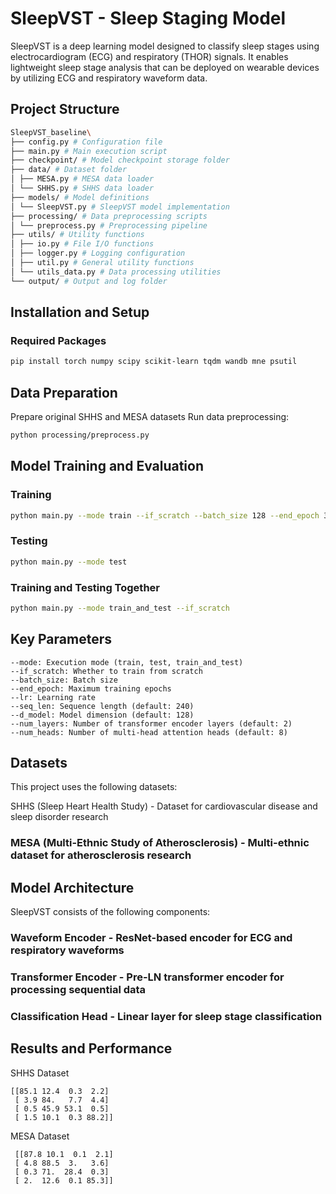 # SleepVST - Sleep Staging Model

SleepVST is a deep learning model designed to classify sleep stages using electrocardiogram (ECG) and respiratory (THOR) signals. It enables lightweight sleep stage analysis that can be deployed on wearable devices by utilizing ECG and respiratory waveform data.

## Project Structure
```bash
SleepVST_baseline\
├── config.py # Configuration file 
├── main.py # Main execution script 
├── checkpoint/ # Model checkpoint storage folder 
├── data/ # Dataset folder 
│ ├── MESA.py # MESA data loader 
│ └── SHHS.py # SHHS data loader 
├── models/ # Model definitions 
│ └── SleepVST.py # SleepVST model implementation 
├── processing/ # Data preprocessing scripts 
│ └── preprocess.py # Preprocessing pipeline 
├── utils/ # Utility functions 
│ ├── io.py # File I/O functions 
│ ├── logger.py # Logging configuration 
│ ├── util.py # General utility functions 
│ └── utils_data.py # Data processing utilities 
└── output/ # Output and log folder
```

## Installation and Setup

### Required Packages

```bash
pip install torch numpy scipy scikit-learn tqdm wandb mne psutil
```

## Data Preparation
Prepare original SHHS and MESA datasets
Run data preprocessing:
```bash
python processing/preprocess.py
```

## Model Training and Evaluation
### Training
```bash
python main.py --mode train --if_scratch --batch_size 128 --end_epoch 30
```
### Testing
```bash
python main.py --mode test
```
### Training and Testing Together
```bash
python main.py --mode train_and_test --if_scratch
```

## Key Parameters
```
--mode: Execution mode (train, test, train_and_test)
--if_scratch: Whether to train from scratch
--batch_size: Batch size
--end_epoch: Maximum training epochs
--lr: Learning rate
--seq_len: Sequence length (default: 240)
--d_model: Model dimension (default: 128)
--num_layers: Number of transformer encoder layers (default: 2)
--num_heads: Number of multi-head attention heads (default: 8)
```
## Datasets
This project uses the following datasets:

 SHHS (Sleep Heart Health Study) - Dataset for cardiovascular disease and sleep disorder research
### MESA (Multi-Ethnic Study of Atherosclerosis) - Multi-ethnic dataset for atherosclerosis research
## Model Architecture
SleepVST consists of the following components:

### Waveform Encoder - ResNet-based encoder for ECG and respiratory waveforms
### Transformer Encoder - Pre-LN transformer encoder for processing sequential data
### Classification Head - Linear layer for sleep stage classification
## Results and Performance
SHHS Dataset
```
[[85.1 12.4  0.3  2.2]
 [ 3.9 84.   7.7  4.4]
 [ 0.5 45.9 53.1  0.5]
 [ 1.5 10.1  0.3 88.2]]
```

MESA Dataset
```
 [[87.8 10.1  0.1  2.1]
 [ 4.8 88.5  3.   3.6]
 [ 0.3 71.  28.4  0.3]
 [ 2.  12.6  0.1 85.3]]
```
